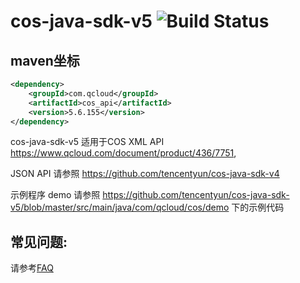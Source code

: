 # cos-java-sdk-v5  ![Build Status](https://api.travis-ci.org/tencentyun/cos-java-sdk-v5.svg?branch=master)



## maven坐标

```xml
<dependency>
    <groupId>com.qcloud</groupId>
    <artifactId>cos_api</artifactId>
    <version>5.6.155</version>
</dependency>
```

cos-java-sdk-v5 适用于COS XML API https://www.qcloud.com/document/product/436/7751, 

JSON API 请参照 https://github.com/tencentyun/cos-java-sdk-v4

示例程序 demo 请参照 https://github.com/tencentyun/cos-java-sdk-v5/blob/master/src/main/java/com/qcloud/cos/demo
下的示例代码

## 常见问题:
请参考[FAQ](https://cloud.tencent.com/document/product/436/12263#faq)
